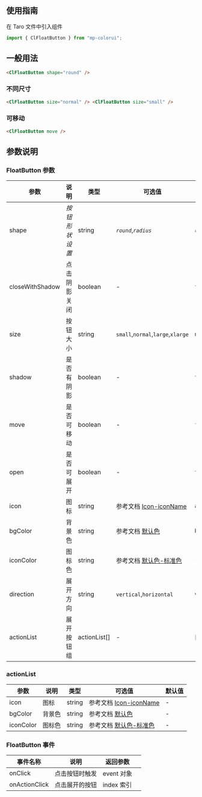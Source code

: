 ## 使用指南

在 Taro 文件中引入组件

```js
import { ClFloatButton } from "mp-colorui";
```

## 一般用法

```html
<ClFloatButton shape="round" />
```

### 不同尺寸

```html
<ClFloatButton size="normal" /> <ClFloatButton size="small" />
```

### 可移动

```html
<ClFloatButton move />
```

## 参数说明

### FloatButton 参数

| 参数            | 说明           | 类型         | 可选值                                           | 默认值     |
| --------------- | -------------- | ------------ | ------------------------------------------------ | ---------- |
| shape           | _按钮形状设置_ | string       | _`round`_,_`radius`_                             | _`round`_  |
| closeWithShadow | 点击阴影关闭   | boolean      | -                                                | `false`    |
| size            | 按钮大小       | string       | `small`,`normal`,`large`,`xlarge`                | `normal`   |
| shadow          | 是否有阴影     | boolean      | -                                                | `true`     |
| move            | 是否可移动     | boolean      | -                                                | `false`    |
| open            | 是否可展开     | boolean      | -                                                | `true`     |
| icon            | 图标           | string       | 参考文档 [Icon-iconName](/base/icon?id=iconname) | `add`      |
| bgColor         | 背景色         | string       | 参考文档 [默认色](/home/color)                   | `blue`     |
| iconColor       | 图标色         | string       | 参考文档 [默认色-标准色](/home/color?id=标准色)  | -          |
| direction       | 展开方向       | string       | `vertical`,`horizontal`                          | `vertical` |
| actionList      | 展开按钮组     | actionList[] | -                                                | []         |

### actionList

| 参数      | 说明   | 类型   | 可选值                                           | 默认值 |
| --------- | ------ | ------ | ------------------------------------------------ | ------ |
| icon      | 图标   | string | 参考文档 [Icon-iconName](/base/icon?id=iconname) | -      |
| bgColor   | 背景色 | string | 参考文档 [默认色](/home/color)                   | -      |
| iconColor | 图标色 | string | 参考文档 [默认色-标准色](/home/color?id=标准色)  | -      |

### FloatButton 事件

| 事件名称      | 说明           | 返回参数   |     |
| ------------- | -------------- | ---------- | --- |
| onClick       | 点击按钮时触发 | event 对象 |     |
| onActionClick | 点击展开的按钮 | index 索引 |     |

<FloatPhone url="https://yinliangdream.github.io/mp-colorui-h5-demo/#/pages/components/floatButton/index" />
